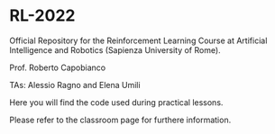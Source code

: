 # RL-2022

Official Repository for the Reinforcement Learning Course at Artificial Intelligence and Robotics (Sapienza University of Rome).

Prof. Roberto Capobianco

TAs: Alessio Ragno and Elena Umili

Here you will find the code used during practical lessons.

Please refer to the classroom page for furthere information.


